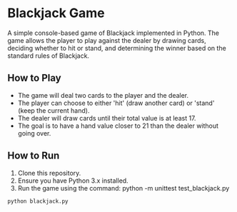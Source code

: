 # Blackjack Game

A simple console-based game of Blackjack implemented in Python. The game allows the player to play against the dealer by drawing cards, deciding whether to hit or stand, and determining the winner based on the standard rules of Blackjack.

## How to Play

- The game will deal two cards to the player and the dealer.
- The player can choose to either 'hit' (draw another card) or 'stand' (keep the current hand).
- The dealer will draw cards until their total value is at least 17.
- The goal is to have a hand value closer to 21 than the dealer without going over.

## How to Run

1. Clone this repository.
2. Ensure you have Python 3.x installed.
3. Run the game using the command: python -m unittest test_blackjack.py

```bash
python blackjack.py
